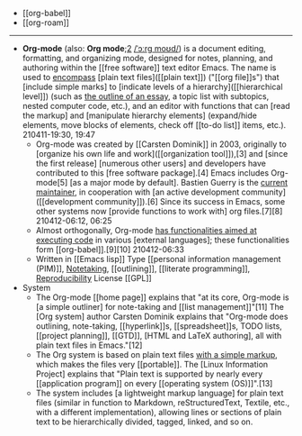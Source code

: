 - [[org-babel]]
- [[org-roam]]
- ---
- **Org-mode** (also: __Org mode__;[2](https://en.wikipedia.org/wiki/Org-mode#cite_note-2) [/ˈɔːrɡ moʊd/](https://en.wikipedia.org/wiki/Help:IPA/English)) is a document editing, formatting, and organizing mode, designed for notes, planning, and authoring within the [[free software]] text editor Emacs. The name is used to [encompass](((jn2QX0bmE))) [plain text files]([[plain text]]) ("[[org file]]s") that [include simple marks] to [indicate levels of a hierarchy]([[hierarchical level]]) (such as [the outline of an essay]([[outline]]), a topic list with subtopics, nested computer code, etc.), and an editor with functions that can [read the markup] and [manipulate hierarchy elements] (expand/hide elements, move blocks of elements, check off [[to-do list]] items, etc.).
210411-19:30, 19:47
    - Org-mode was created by [[Carsten Dominik]] in 2003, originally to [organize his own life and work]([[organization tool]]),[3] and [since the first release] [numerous other users] and developers have contributed to this [free software package].[4] Emacs includes Org-mode[5] [as a major mode by default]. Bastien Guerry is the [current maintainer]([[maintainer]]), in cooperation with [an active development community]([[development community]]).[6] Since its success in Emacs, some other systems now [provide functions to work with] org files.[7][8]
210412-06:12, 06:25
    - Almost orthogonally, Org-mode [has functionalities aimed at]([[functionality]]) [executing code](((fqiJ-CceB))) in various [external languages]; these functionalities form [[org-babel]].[9][10]
210412-06:33
    - Written in	[[Emacs lisp]]
Type	[[personal information management (PIM)]], [Notetaking]([[note-taking]]), [[outlining]], [[literate programming]], [Reproducibility](((gupYG0dxf)))
License	[[GPL]]
- System
    - The Org-mode [[home page]] explains that "at its core, Org-mode is [a simple outliner] for note-taking and [[list management]]"[11] The [Org system] author Carsten Dominik explains that "Org-mode does outlining, note-taking, [[hyperlink]]s, [[spreadsheet]]s, TODO lists, [[project planning]], [[GTD]], [HTML and LaTeX authoring], all with plain text files in Emacs."[12]
    - The Org system is based on plain text files [with a simple markup]([[markup]]), which makes the files very [[portable]]. The [Linux Information Project] explains that "Plain text is supported by nearly every [[application program]] on every [[operating system (OS)]]".[13]
    - The system includes [a lightweight markup language] for plain text files (similar in function to Markdown, reStructuredText, Textile, etc., with a different implementation), allowing lines or sections of plain text to be hierarchically divided, tagged, linked, and so on.
